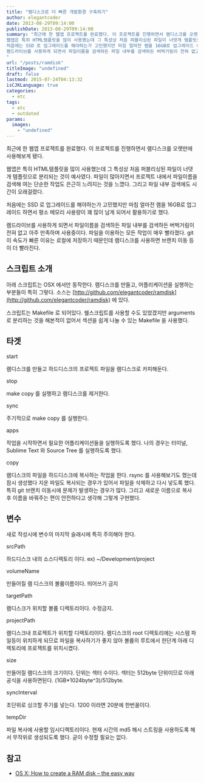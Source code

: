 ```yaml
---
title: "램디스크로 더 빠른 개발환경 구축하기"
author: elegantcoder
date: 2013-08-29T09:14:00
publishDate: 2013-08-29T09:14:00
summary: "최근에 한 웹앱 프로젝트를 완료했다. 이 프로젝트를 진행하면서 램디스크를 오랫만에 사용해보게 됐다.
웹앱은 특히 HTML템플릿을 많이 사용했는데 그 특성상 처음 퍼블리싱된 파일이 너댓개 템플릿으로 분리되는 것이 예사였다. 파일이 많아지면서 프로젝트 내에서 파일이름을 검색해 여는 단순한 작업도 은근히 느려지는 것을 느꼈다. 그리고 파일 내부 검색에도 시간이 오래걸렸다.
처음에는 SSD 로 업그레이드를 해야하는가 고민했지만 마침 얼마전 램을 16GB로 업그레이드 하면서 평소 메모리 사용량이 꽤 많이 남게 되어서 활용하기로 했다.
램드라이브를 사용하게 되면서 파일이름을 검색하든 파일 내부를 검색하든 버벅거림이 전혀 없고 아주 만족하며 사용중이다.
"
url: "/posts/ramdisk"
titleImage: "undefined"
draft: false
lastmod: 2015-07-24T04:13:32
isCJKLanguage: true
categories:
  - etc
tags:
  - etc
  - outdated
params:
  images:
    - "undefined"
---
```

최근에 한 웹앱 프로젝트를 완료했다. 이 프로젝트를 진행하면서 램디스크를 오랫만에 사용해보게 됐다.

웹앱은 특히 HTML템플릿을 많이 사용했는데 그 특성상 처음 퍼블리싱된 파일이 너댓개 템플릿으로 분리되는 것이 예사였다. 파일이 많아지면서 프로젝트 내에서 파일이름을 검색해 여는 단순한 작업도 은근히 느려지는 것을 느꼈다. 그리고 파일 내부 검색에도 시간이 오래걸렸다.

처음에는 SSD 로 업그레이드를 해야하는가 고민했지만 마침 얼마전 램을 16GB로 업그레이드 하면서 평소 메모리 사용량이 꽤 많이 남게 되어서 활용하기로 했다.

램드라이브를 사용하게 되면서 파일이름을 검색하든 파일 내부를 검색하든 버벅거림이 전혀 없고 아주 만족하며 사용중이다. 파일을 이용하는 모든 작업이 매우 빨라졌다. git 이 속도가 빠른 이유는 로컬에 저장하기 때문인데 램디스크를 사용하면 브랜치 이동 등이 더 빨라진다.

스크립트 소개
-------

아래 스크립트는 OSX 에서만 동작한다. 램디스크를 만들고, 어플리케이션을 실행하는 부분들이 특히 그렇다. 소스는 [http://github.com/elegantcoder/ramdisk](http://github.com/elegantcoder/ramdisk) 에 있다.

스크립트는 Makefile 로 되어있다. 쉘스크립트를 사용할 수도 있었겠지만 arguments 로 분리하는 것을 해본적이 없어서 섹션을 쉽게 나눌 수 있는 Makefile 을 사용했다.

타겟
--

start

램디스크를 만들고 하드디스크의 프로젝트 파일을 램디스크로 카피해둔다.

stop

make copy 를 실행하고 램디스크를 제거한다.

sync

주기적으로 make copy 를 실행한다.

apps

작업을 시작하면서 필요한 어플리케이션들을 실행하도록 했다. 나의 경우는 터미널, Sublime Text 와 Source Tree 를 실행하도록 했다.

copy

램디스크의 파일을 하드디스크에 복사하는 작업을 한다. rsync 를 사용해보기도 했는데 잠시 생성했다 지운 파일도 복사되는 경우가 있어서 파일을 삭제하고 다시 넣도록 했다. 특히 git 브랜치 이동시에 문제가 발생하는 경우가 많다. 그리고 새로운 이름으로 복사 후 이름을 바꿔주는 편이 안전하다고 생각해 그렇게 구현했다.

변수
--

새로 작성시에 변수의 마지막 슬래시에 특히 주의해야 한다.

srcPath

하드디스크 내의 소스디렉토리 이다. ex) ~/Development/project

volumeName

만들어질 램 디스크의 볼륨이름이다. 띄어쓰기 금지

targetPath

램디스크가 위치할 볼륨 디렉토리이다. 수정금지.

projectPath

램디스크내 프로젝트가 위치할 디렉토리이다. 램디스크의 root 디렉토리에는 시스템 파일등이 위치하게 되므로 파일을 복사하기가 좋지 않아 볼륨의 루트에서 한단계 아래 디렉토리에 프로젝트를 위치시켰다.

size

만들어질 램디스크의 크기이다. 단위는 섹터 수이다. 섹터는 512byte 단위이므로 아래 공식을 사용하면된다. (1GB\*1024byte^3)/512byte.

syncInterval

초단위로 싱크할 주기를 넣는다. 1200 이라면 20분에 한번꼴이다.

tempDir

파일 복사에 사용할 임시디렉토리이다. 현재 시간의 md5 해시 스트링을 사용하도록 해서 무작위로 생성되도록 했다. 굳이 수정할 필요는 없다.

참고
--

-   [OS X: How to create a RAM disk – the easy way](http://bogner.sh/2012/12/os-x-create-a-ram-disk-the-easy-way/)